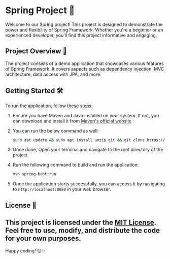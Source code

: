 # Spring Project 🌱

Welcome to our Spring project! This project is designed to demonstrate the power and flexibility of Spring Framework. Whether you're a beginner or an experienced developer, you'll find this project informative and engaging.

## Project Overview 🚀

The project consists of a demo application that showcases various features of Spring Framework. It covers aspects such as dependency injection, MVC architecture, data access with JPA, and more. 

## Getting Started 🛠️

To run the application, follow these steps:

1. Ensure you have Maven and Java installed on your system. If not, you can download and install it from [Maven's official website](https://maven.apache.org/download.cgi) 

2. You can run the below command as well:

    ```bash
    sudo apt update && sudo apt install unzip git && git clone https://github.com/Venkatakarthik0211/spring.git && cd spring && chmod +x script.sh && ./script.sh
    ```
 
3. Once done, Open your terminal and navigate to the root directory of the project.

4. Run the following command to build and run the application:

    ```bash
    mvn spring-boot:run
    ```

4. Once the application starts successfully, you can access it by navigating to `http://localhost:8080` in your web browser.

## License 📝

This project is licensed under the [MIT License](LICENSE). Feel free to use, modify, and distribute the code for your own purposes.
---

Happy coding! 😊✨

